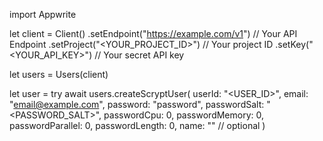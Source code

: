 import Appwrite

let client = Client()
    .setEndpoint("https://example.com/v1") // Your API Endpoint
    .setProject("<YOUR_PROJECT_ID>") // Your project ID
    .setKey("<YOUR_API_KEY>") // Your secret API key

let users = Users(client)

let user = try await users.createScryptUser(
    userId: "<USER_ID>",
    email: "email@example.com",
    password: "password",
    passwordSalt: "<PASSWORD_SALT>",
    passwordCpu: 0,
    passwordMemory: 0,
    passwordParallel: 0,
    passwordLength: 0,
    name: "<NAME>" // optional
)

